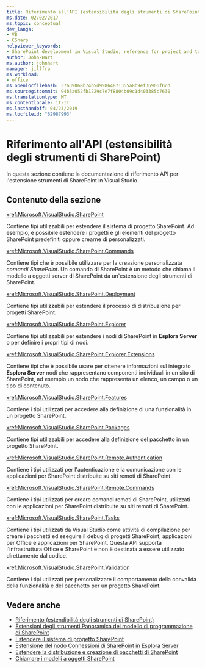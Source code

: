 ```yaml
---
title: Riferimento all'API (estensibilità degli strumenti di SharePoint) | Microsoft Docs
ms.date: 02/02/2017
ms.topic: conceptual
dev_langs:
- VB
- CSharp
helpviewer_keywords:
- SharePoint development in Visual Studio, reference for project and tools extensibility
author: John-Hart
ms.author: johnhart
manager: jillfra
ms.workload:
- office
ms.openlocfilehash: 37639068b74b5d99864871355a8b9ef36906f6cd
ms.sourcegitcommit: 94b3a052fb1229c7e7f8804b09c1d403385c7630
ms.translationtype: MT
ms.contentlocale: it-IT
ms.lasthandoff: 04/23/2019
ms.locfileid: "62987993"
---
```

# <a name="api-reference-sharepoint-tools-extensibility"></a>Riferimento all'API (estensibilità degli strumenti di SharePoint)
  In questa sezione contiene la documentazione di riferimento API per l'estensione strumenti di SharePoint in Visual Studio.

## <a name="in-this-section"></a>Contenuto della sezione
 <xref:Microsoft.VisualStudio.SharePoint>

 Contiene tipi utilizzabili per estendere il sistema di progetto SharePoint. Ad esempio, è possibile estendere i progetti e gli elementi del progetto SharePoint predefiniti oppure crearne di personalizzati.

 <xref:Microsoft.VisualStudio.SharePoint.Commands>

 Contiene tipi che è possibile utilizzare per la creazione personalizzata *comandi SharePoint*. Un comando di SharePoint è un metodo che chiama il modello a oggetti server di SharePoint da un'estensione degli strumenti di SharePoint.

 <xref:Microsoft.VisualStudio.SharePoint.Deployment>

 Contiene tipi utilizzabili per estendere il processo di distribuzione per progetti SharePoint.

 <xref:Microsoft.VisualStudio.SharePoint.Explorer>

 Contiene tipi utilizzabili per estendere i nodi di SharePoint in **Esplora Server** o per definire i propri tipi di nodi.

 <xref:Microsoft.VisualStudio.SharePoint.Explorer.Extensions>

 Contiene tipi che è possibile usare per ottenere informazioni sul integrato **Esplora Server** nodi che rappresentano componenti individuali in un sito di SharePoint, ad esempio un nodo che rappresenta un elenco, un campo o un tipo di contenuto.

 <xref:Microsoft.VisualStudio.SharePoint.Features>

 Contiene i tipi utilizzati per accedere alla definizione di una funzionalità in un progetto SharePoint.

 <xref:Microsoft.VisualStudio.SharePoint.Packages>

 Contiene tipi utilizzabili per accedere alla definizione del pacchetto in un progetto SharePoint.

 <xref:Microsoft.VisualStudio.SharePoint.Remote.Authentication>

 Contiene i tipi utilizzati per l'autenticazione e la comunicazione con le applicazioni per SharePoint distribuite su siti remoti di SharePoint.

 <xref:Microsoft.VisualStudio.SharePoint.Remote.Commands>

 Contiene i tipi utilizzati per creare comandi remoti di SharePoint, utilizzati con le applicazioni per SharePoint distribuite su siti remoti di SharePoint.

 <xref:Microsoft.VisualStudio.SharePoint.Tasks>

 Contiene i tipi utilizzati da Visual Studio come attività di compilazione per creare i pacchetti ed eseguire il debug di progetti SharePoint, applicazioni per Office e applicazioni per SharePoint. Questa API supporta l'infrastruttura Office e SharePoint e non è destinata a essere utilizzato direttamente dal codice.

 <xref:Microsoft.VisualStudio.SharePoint.Validation>

 Contiene i tipi utilizzati per personalizzare il comportamento della convalida della funzionalità e del pacchetto per un progetto SharePoint.

## <a name="see-also"></a>Vedere anche
- [Riferimento &#40;estendibilità degli strumenti di SharePoint&#41;](../sharepoint/reference-sharepoint-tools-extensibility.md)
- [Estensioni degli strumenti Panoramica del modello di programmazione di SharePoint](../sharepoint/overview-of-the-programming-model-of-sharepoint-tools-extensions.md)
- [Estendere il sistema di progetto SharePoint](../sharepoint/extending-the-sharepoint-project-system.md)
- [Estensione del nodo Connessioni di SharePoint in Esplora Server](../sharepoint/extending-the-sharepoint-connections-node-in-server-explorer.md)
- [Estendere la distribuzione e creazione di pacchetti di SharePoint](../sharepoint/extending-sharepoint-packaging-and-deployment.md)
- [Chiamare i modelli a oggetti SharePoint](../sharepoint/calling-into-the-sharepoint-object-models.md)
